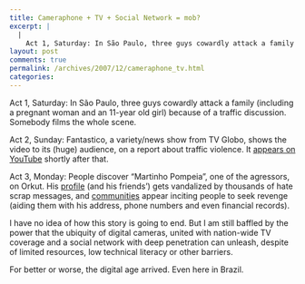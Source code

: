```yaml
---
title: Cameraphone + TV + Social Network = mob?
excerpt: |
  |
    Act 1, Saturday: In São Paulo, three guys cowardly attack a family (including a pregnant woman and an 11-year old girl) because of a traffic discussion. Somebody films the whole scene. Act 2, Sunday: Fantastico, a variety/news show from TV...
layout: post
comments: true
permalink: /archives/2007/12/cameraphone_tv.html
categories:
---
```

Act 1, Saturday: In São Paulo, three guys cowardly attack a family (including a pregnant woman and an 11-year old girl) because of a traffic discussion. Somebody films the whole scene.

Act 2, Sunday: Fantastico, a variety/news show from TV Globo, shows the video to its (huge) audience, on a report about traffic violence. It [appears on YouTube][1] shortly after that.

Act 3, Monday: People discover &#8220;Martinho Pompeia&#8221;, one of the agressors, on Orkut. His [profile][2] (and his friends&#8217;) gets vandalized by thousands of hate scrap messages, and [communities][3] appear inciting people to seek revenge (aiding them with his address, phone numbers and even financial records).

I have no idea of how this story is going to end. But I am still baffled by the power that the ubiquity of digital cameras, united with nation-wide TV coverage and a social network with deep penetration can unleash, despite of limited resources, low technical literacy or other barriers.

For better or worse, the digital age arrived. Even here in Brazil.

 [1]: http://www.youtube.com/watch?v=KkXVVsTqVJ8
 [2]: http://www.orkut.com/Profile.aspx?uid=12408238466167172906
 [3]: http://www.orkut.com/Community.aspx?cmm=42748679